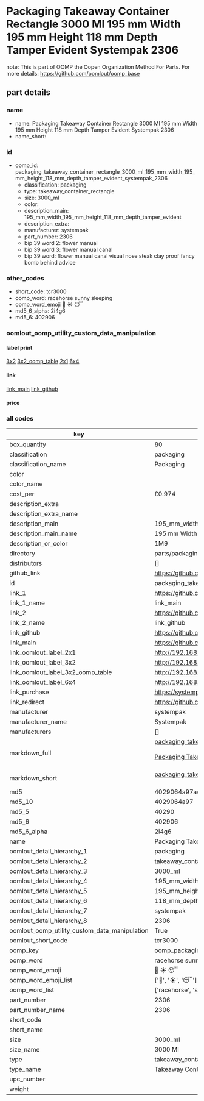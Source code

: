 # Packaging Takeaway Container Rectangle 3000 Ml 195 mm Width 195 mm Height 118 mm Depth Tamper Evident Systempak 2306  

note: This is part of OOMP the Oopen Organization Method For Parts. For more details: https://github.com/oomlout/oomp_base

##  part details
  







### name
* name: Packaging Takeaway Container Rectangle 3000 Ml 195 mm Width 195 mm Height 118 mm Depth Tamper Evident Systempak 2306
* name_short: 
### id
* oomp_id: packaging_takeaway_container_rectangle_3000_ml_195_mm_width_195_mm_height_118_mm_depth_tamper_evident_systempak_2306
  * classification: packaging
  * type: takeaway_container_rectangle
  * size: 3000_ml
  * color: 
  * description_main: 195_mm_width_195_mm_height_118_mm_depth_tamper_evident
  * description_extra: 
  * manufacturer: systempak
  * part_number: 2306
  * bip 39 word 2: flower manual
  * bip 39 word 3: flower manual canal
  * bip 39 word: flower manual canal visual nose steak clay proof fancy bomb behind advice

### other_codes
* short_code: tcr3000
* oomp_word: racehorse sunny sleeping
* oomp_word_emoji :racehorse: :sunny: :sleeping:
* md5_6_alpha: 2i4g6
* md5_6: 402906






### oomlout_oomp_utility_custom_data_manipulation
#### label print
[3x2](http://192.168.1.245:1112/?label=oomp%202i4g6)
[3x2_oomp_table](http://192.168.1.108:1112/?label=oomp%202i4g6)
[2x1](http://192.168.1.242:1112/?label=oomp%202i4g6)
[6x4](http://192.168.1.55:1112/?label=oomp%202i4g6)    

#### link

[link_main](https://github.com/oomlout/oomlout_oomp_version_1_messy/tree/main/parts/packaging_takeaway_container_rectangle_3000_ml_195_mm_width_195_mm_height_118_mm_depth_tamper_evident_systempak_2306) [link_github](https://github.com/oomlout/oomlout_oomp_version_1_messy/tree/main/parts/packaging_takeaway_container_rectangle_3000_ml_195_mm_width_195_mm_height_118_mm_depth_tamper_evident_systempak_2306)                             

#### price







### all codes 
| key | value |  
| --- | --- |  
| box_quantity | 80 |  
| classification | packaging |  
| classification_name | Packaging |  
| color |  |  
| color_name |  |  
| cost_per | £0.974 |  
| description_extra |  |  
| description_extra_name |  |  
| description_main | 195_mm_width_195_mm_height_118_mm_depth_tamper_evident |  
| description_main_name | 195 mm Width 195 mm Height 118 mm Depth Tamper Evident |  
| description_or_color | 1M9 |  
| directory | parts/packaging_takeaway_container_rectangle_3000_ml_195_mm_width_195_mm_height_118_mm_depth_tamper_evident_systempak_2306 |  
| distributors | [] |  
| github_link | https://github.com/oomlout/oomlout_oomp_part_src/tree/main/parts/packaging_takeaway_container_rectangle_3000_ml_195_mm_width_195_mm_height_118_mm_depth_tamper_evident_systempak_2306 |  
| id | packaging_takeaway_container_rectangle_3000_ml_195_mm_width_195_mm_height_118_mm_depth_tamper_evident_systempak_2306 |  
| link_1 | https://github.com/oomlout/oomlout_oomp_version_1_messy/tree/main/parts/packaging_takeaway_container_rectangle_3000_ml_195_mm_width_195_mm_height_118_mm_depth_tamper_evident_systempak_2306 |  
| link_1_name | link_main |  
| link_2 | https://github.com/oomlout/oomlout_oomp_version_1_messy/tree/main/parts/packaging_takeaway_container_rectangle_3000_ml_195_mm_width_195_mm_height_118_mm_depth_tamper_evident_systempak_2306 |  
| link_2_name | link_github |  
| link_github | https://github.com/oomlout/oomlout_oomp_version_1_messy/tree/main/parts/packaging_takeaway_container_rectangle_3000_ml_195_mm_width_195_mm_height_118_mm_depth_tamper_evident_systempak_2306 |  
| link_main | https://github.com/oomlout/oomlout_oomp_version_1_messy/tree/main/parts/packaging_takeaway_container_rectangle_3000_ml_195_mm_width_195_mm_height_118_mm_depth_tamper_evident_systempak_2306 |  
| link_oomlout_label_2x1 | http://192.168.1.242:1112/?label=oomp%202i4g6 |  
| link_oomlout_label_3x2 | http://192.168.1.245:1112/?label=oomp%202i4g6 |  
| link_oomlout_label_3x2_oomp_table | http://192.168.1.108:1112/?label=oomp%202i4g6 |  
| link_oomlout_label_6x4 | http://192.168.1.55:1112/?label=oomp%202i4g6 |  
| link_purchase | https://systempak.net/product/3000ml-square-tamper-evident-containers-and-lids/ |  
| link_redirect | https://github.com/oomlout/oomlout_oomp_version_1_messy/tree/main/parts/packaging_takeaway_container_rectangle_3000_ml_195_mm_width_195_mm_height_118_mm_depth_tamper_evident_systempak_2306 |  
| manufacturer | systempak |  
| manufacturer_name | Systempak |  
| manufacturers | [] |  
| markdown_full | [packaging_takeaway_container_rectangle_3000_ml_195_mm_width_195_mm_height_118_mm_depth_tamper_evident_systempak_2306](none)<br>[](none)<br>[Packaging Takeaway Container Rectangle 3000 Ml 195 Mm Width 195 Mm Height 118 Mm Depth Tamper Evident Systempak 2306](none)<br><br> |  
| markdown_short | [packaging_takeaway_container_rectangle_3000_ml_195_mm_width_195_mm_height_118_mm_depth_tamper_evident_systempak_2306](none)<br><br> |  
| md5 | 4029064a97ac4547544b3f4e4221dacc |  
| md5_10 | 4029064a97 |  
| md5_5 | 40290 |  
| md5_6 | 402906 |  
| md5_6_alpha | 2i4g6 |  
| name | Packaging Takeaway Container Rectangle 3000 Ml 195 mm Width 195 mm Height 118 mm Depth Tamper Evident Systempak 2306 |  
| oomlout_detail_hierarchy_1 | packaging |  
| oomlout_detail_hierarchy_2 | takeaway_container_rectangle |  
| oomlout_detail_hierarchy_3 | 3000_ml |  
| oomlout_detail_hierarchy_4 | 195_mm_width |  
| oomlout_detail_hierarchy_5 | 195_mm_height |  
| oomlout_detail_hierarchy_6 | 118_mm_depth |  
| oomlout_detail_hierarchy_7 | systempak |  
| oomlout_detail_hierarchy_8 | 2306 |  
| oomlout_oomp_utility_custom_data_manipulation | True |  
| oomlout_short_code | tcr3000 |  
| oomp_key | oomp_packaging_takeaway_container_rectangle_3000_ml_195_mm_width_195_mm_height_118_mm_depth_tamper_evident_systempak_2306 |  
| oomp_word | racehorse sunny sleeping |  
| oomp_word_emoji | :racehorse: :sunny: :sleeping: |  
| oomp_word_emoji_list | [':racehorse:', ':sunny:', ':sleeping:'] |  
| oomp_word_list | ['racehorse', 'sunny', 'sleeping'] |  
| part_number | 2306 |  
| part_number_name | 2306 |  
| short_code |  |  
| short_name |  |  
| size | 3000_ml |  
| size_name | 3000 Ml |  
| type | takeaway_container_rectangle |  
| type_name | Takeaway Container Rectangle |  
| upc_number |  |  
| weight |  |  
